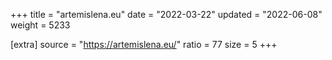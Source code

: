 +++
title = "artemislena.eu"
date = "2022-03-22"
updated = "2022-06-08"
weight = 5233

[extra]
source = "https://artemislena.eu/"
ratio = 77
size = 5
+++

